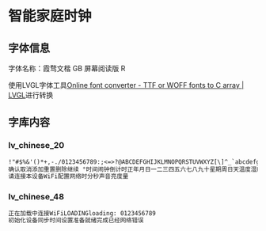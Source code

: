 # 智能家庭时钟

## 字体信息

字体名称：霞骛文楷 GB 屏幕阅读版 R

使用LVGL字体工具[Online font converter - TTF or WOFF fonts to C array | LVGL](https://lvgl.io/tools/fontconverter)进行转换

## 字库内容

### lv_chinese_20

```txt
!"#$%&'()*+,-./0123456789:;<=>?@ABCDEFGHIJKLMNOPQRSTUVWXYZ[\]^_`abcdefghijklmnopqrstuvwxyz {|}~
确认取消添加重置删除继续 °时间闹钟倒计时正年月日一二三四五六七八九十星期周日天温度湿度：返回设置开始暂停止
请连接本设备WiFi配置网络时分秒声音亮度量
```

### lv_chinese_48
```txt
正在加载中连接WiFiLOADINGloading: 0123456789 
初始化设备同步时间设置准备就绪完成已经网络错误
```

